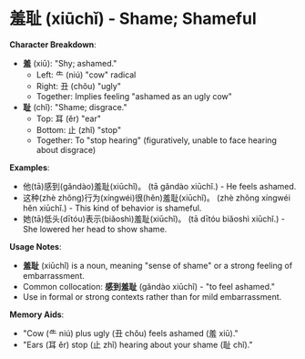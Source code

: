 # **羞耻 (xiūchǐ) - Shame; Shameful**

**Character Breakdown**:  
- **羞** (xiū): "Shy; ashamed."
  - Left: ⺧ (niú) "cow" radical
  - Right: 丑 (chǒu) "ugly"
  - Together: Implies feeling "ashamed as an ugly cow"  
- **耻** (chǐ): "Shame; disgrace."
  - Top: 耳 (ěr) "ear"
  - Bottom: 止 (zhǐ) "stop"
  - Together: To "stop hearing" (figuratively, unable to face hearing about disgrace)

**Examples**:  
- 他(tā)感到(gǎndào)羞耻(xiūchǐ)。 (tā gǎndào xiūchǐ.) - He feels ashamed.  
- 这种(zhè zhǒng)行为(xíngwéi)很(hěn)羞耻(xiūchǐ)。 (zhè zhǒng xíngwéi hěn xiūchǐ.) - This kind of behavior is shameful.  
- 她(tā)低头(dītóu)表示(biǎoshì)羞耻(xiūchǐ)。 (tā dītóu biǎoshì xiūchǐ.) - She lowered her head to show shame.

**Usage Notes**:  
- **羞耻** (xiūchǐ) is a noun, meaning "sense of shame" or a strong feeling of embarrassment.  
- Common collocation: **感到羞耻** (gǎndào xiūchǐ) - "to feel ashamed."  
- Use in formal or strong contexts rather than for mild embarrassment.

**Memory Aids**:  
- "Cow (⺧ niú) plus ugly (丑 chǒu) feels ashamed (羞 xiū)."  
- "Ears (耳 ěr) stop (止 zhǐ) hearing about your shame (耻 chǐ)."